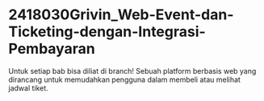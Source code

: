 # 2418030Grivin_Web-Event-dan-Ticketing-dengan-Integrasi-Pembayaran
Untuk setiap bab bisa diliat di branch!
Sebuah platform berbasis web yang dirancang untuk memudahkan pengguna dalam membeli atau melihat jadwal tiket.
